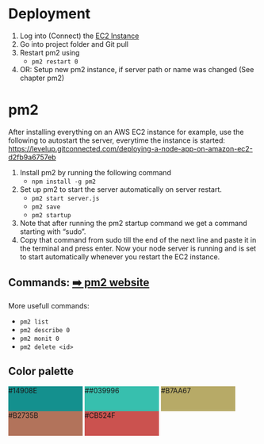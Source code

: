 <title>ExcelToCsv - XlToCsv</title>

# Deployment

1. Log into (Connect) the [EC2 Instance](https://eu-central-1.console.aws.amazon.com/ec2/home?region=eu-central-1#Instances:sort=platform-details)
2. Go into project folder and Git pull
3. Restart pm2 using
    - ```pm2 restart 0```
4. OR: Setup new pm2 instance, if server path or name was changed (See chapter pm2)

# pm2
After installing everything on an AWS EC2 instance for example, use the following to autostart the server, everytime the instance is started:
https://levelup.gitconnected.com/deploying-a-node-app-on-amazon-ec2-d2fb9a6757eb

1. Install pm2 by running the following command
    - ```npm install -g pm2```
2. Set up pm2 to start the server automatically on server restart.
    - ```pm2 start server.js```
    - ```pm2 save```
    - ```pm2 startup```
3. Note that after running the pm2 startup command we get a command starting with “sudo”.
4. Copy that command from sudo till the end of the next line and paste it in the terminal and press enter.
Now your node server is running and is set to start automatically whenever you restart the EC2 instance.

## Commands: [➡️ pm2 website](https://www.npmjs.com/package/pm2)
More usefull commands:
- ```pm2 list```
- ```pm2 describe 0```
- ```pm2 monit 0```
- ```pm2 delete <id>```

## Color palette

<div style="background-color:#14908E; width:150px; height:50px; display:inline-block;">#14908E</div>

<div style="background-color:#37BFAE; width:150px; height:50px; display:inline-block;">##039996</div>

<div style="background-color:#B7AA67; width:150px; height:50px; display:inline-block;">#B7AA67</div>

<div style="background-color:#B2735B; width:150px; height:50px; display:inline-block;">#B2735B</div>

<div style="background-color:#CB524F; width:150px; height:50px; display:inline-block;">#CB524F</div>